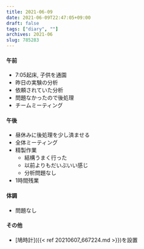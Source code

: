 ```yaml
---
title: 2021-06-09
date: 2021-06-09T22:47:05+09:00
draft: false
tags: ["diary", ""]
archives: 2021-06
slug: 785283
---
```

#### 午前
- 7:05起床, 子供を通園
- 昨日の実験の分析
- 依頼されていた分析
- 問題なかったので後処理
- チームミーティング
#### 午後
- 昼休みに後処理を少し済ませる
- 全体ミーティング
- 精製作業
  - 結構うまく行った
  - 以前よりもだいぶいい感じ
  - 分析問題なし
- 1時間残業
#### 体調
- 問題なし
#### その他
- [鳩時計]({{< ref 20210607_667224.md >}})を設置